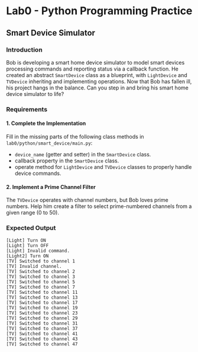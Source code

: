 # Lab0 - Python Programming Practice

## Smart Device Simulator

### Introduction

Bob is developing a smart home device simulator to model smart devices processing commands and reporting status via a callback function. He created an abstract `SmartDevice` class as a blueprint, with `LightDevice` and `TVDevice` inheriting and implementing operations. Now that Bob has fallen ill, his project hangs in the balance. Can you step in and bring his smart home device simulator to life?

### Requirements

#### 1. Complete the Implementation

Fill in the missing parts of the following class methods in `lab0/python/smart_device/main.py`:

- `device_name` (getter and setter) in the `SmartDevice` class.
- callback property in the `SmartDevice` class.
- operate method for `LightDevice` and `TVDevice` classes to properly handle device commands.

#### 2. Implement a Prime Channel Filter

The `TVDevice` operates with channel numbers, but Bob loves prime numbers. Help him create a filter to select prime-numbered channels from a given range (0 to 50).

### Expected Output

```plaintext
[Light] Turn ON
[Light] Turn OFF
[Light] Invalid command.
[Light2] Turn ON
[TV] Switched to channel 1
[TV] Invalid channel.
[TV] Switched to channel 2
[TV] Switched to channel 3
[TV] Switched to channel 5
[TV] Switched to channel 7
[TV] Switched to channel 11
[TV] Switched to channel 13
[TV] Switched to channel 17
[TV] Switched to channel 19
[TV] Switched to channel 23
[TV] Switched to channel 29
[TV] Switched to channel 31
[TV] Switched to channel 37
[TV] Switched to channel 41
[TV] Switched to channel 43
[TV] Switched to channel 47
```
